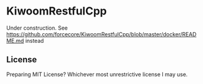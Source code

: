 # KiwoomRestfulCpp

Under construction.
See https://github.com/forcecore/KiwoomRestfulCpp/blob/master/docker/README.md instead

## License

Preparing MIT License? Whichever most unrestrictive license I may use.
